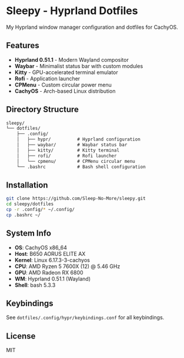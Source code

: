 # Sleepy - Hyprland Dotfiles

My Hyprland window manager configuration and dotfiles for CachyOS.

## Features

- **Hyprland 0.51.1** - Modern Wayland compositor
- **Waybar** - Minimalist status bar with custom modules
- **Kitty** - GPU-accelerated terminal emulator
- **Rofi** - Application launcher
- **CPMenu** - Custom circular power menu
- **CachyOS** - Arch-based Linux distribution

## Directory Structure

```txt
sleepy/
└── dotfiles/
    ├── .config/
    │   ├── hypr/          # Hyprland configuration
    │   ├── waybar/        # Waybar status bar
    │   ├── kitty/         # Kitty terminal
    │   ├── rofi/          # Rofi launcher
    │   └── cpmenu/        # CPMenu circular menu
    └── .bashrc            # Bash shell configuration
```

## Installation

```bash
git clone https://github.com/Sleep-No-More/sleepy.git
cd sleepy/dotfiles
cp -r .config/* ~/.config/
cp .bashrc ~/
```

## System Info

- **OS**: CachyOS x86_64
- **Host**: B650 AORUS ELITE AX
- **Kernel**: Linux 6.17.3-3-cachyos
- **CPU**: AMD Ryzen 5 7600X (12) @ 5.46 GHz
- **GPU**: AMD Radeon RX 6800
- **WM**: Hyprland 0.51.1 (Wayland)
- **Shell**: bash 5.3.3

## Keybindings

See `dotfiles/.config/hypr/keybindings.conf` for all keybindings.

## License

MIT
